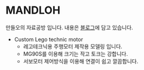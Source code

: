 # MANDLOH
만들오의 자료공방 입니다.
내용은 [블로그]에 담고 있습니다. 

* Custom Lego technic motor
  - 레고테크닉용 주행모터 제작용 모델링 입니다.  
  - MG90S를 이용해 크기는 작고 토크는 강합니다.
  - 서보모터 제어방식을 이용해 연결이 쉽고 깔끔합니다.

[블로그]:  https://mandloh.tistory.com
